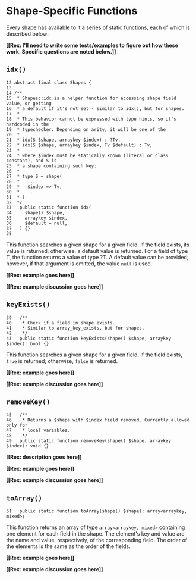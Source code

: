 # Shape-Specific Functions

Every shape has available to it a series of static functions, each of which is described below:

**[[Rex: I'll need to write some tests/examples to figure out how these work. Specific questions are noted below.]]**

## `idx()`

```hack
12 abstract final class Shapes { 
13 
14 /** 
15  * Shapes::idx is a helper function for accessing shape field value, or getting 
16  * a default if it's not set - similar to idx(), but for shapes. 
17  * 
18  * This behavior cannot be expressed with type hints, so it's hardcoded in the 
19  * typechecker. Depending on arity, it will be one of the 
20  * 
21  * idx(S $shape, arraykey $index) : ?Tv, 
22  * idx(S $shape, arraykey $index, Tv $default) : Tv, 
23  * 
24  * where $index must be statically known (literal or class constant), and S is 
25  * a shape containing such key: 
26  * 
27  * type S = shape( 
28  *   ... 
29  *   $index => Tv, 
30  *   ... 
31  * ) 
32  */ 
33   public static function idx( 
34     shape() $shape, 
35     arraykey $index, 
36     $default = null, 
37   ) {} 
38 
```

This function searches a given shape for a given field. If the field exists, its value is returned; otherwise, a default value is returned. For a field of type T, the function returns a value of type ?T. A default value can be provided; however, if that argument is omitted, the value `null` is used.

**[[Rex: example goes here]]**

**[[Rex: example discussion goes here]]**

## `keyExists()`

```hack
39   /** 
40    * Check if a field in shape exists. 
41    * Similar to array_key_exists, but for shapes. 
42    */ 
43   public static function keyExists(shape() $shape, arraykey $index): bool {} 
```

This function searches a given shape for a given field. If the field exists, `true` is returned; otherwise, `false` is returned.

**[[Rex: example goes here]]**

**[[Rex: example discussion goes here]]**

## `removeKey()`

```hack
45   /** 
46    * Returns a $shape with $index field removed. Currently allowed only for 
47    * local variables. 
48    */ 
49   public static function removeKey(shape() $shape, arraykey $index): void {} 
```

**[[Rex: description goes here]]**

**[[Rex: example goes here]]**

**[[Rex: example discussion goes here]]**

## `toArray()`

```hack
51   public static function toArray(shape() $shape): array<arraykey, mixed>; 
```

This function returns an array of type `array<arraykey, mixed>` containing one element for each field in the shape. The element's key and value are the name and value, respectively, of the corresponding field. The order of the elements is the same as the order of the fields.

**[[Rex: example goes here]]**

**[[Rex: example discussion goes here]]**
